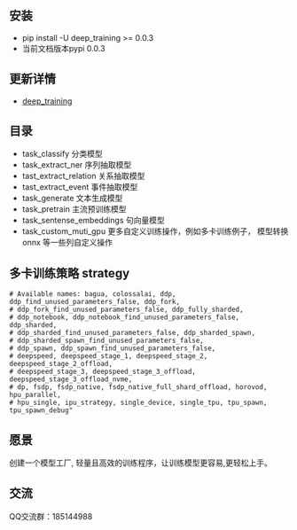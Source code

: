 

##  安装
  - pip install -U deep_training >= 0.0.3
  - 当前文档版本pypi 0.0.3

## 更新详情
  - [deep_training](https://github.com/ssbuild/deep_training)

## 目录
  - task_classify 分类模型
  - task_extract_ner 序列抽取模型
  - tast_extract_relation 关系抽取模型
  - tast_extract_event 事件抽取模型
  - task_generate 文本生成模型
  - task_pretrain 主流预训练模型
  - task_sentense_embeddings 句向量模型
  - task_custom_muti_gpu 更多自定义训练操作，例如多卡训练例子， 模型转换onnx 等一些列自定义操作
## 多卡训练策略 strategy
    # Available names: bagua, colossalai, ddp, ddp_find_unused_parameters_false, ddp_fork,
    # ddp_fork_find_unused_parameters_false, ddp_fully_sharded,
    # ddp_notebook, ddp_notebook_find_unused_parameters_false, ddp_sharded,
    # ddp_sharded_find_unused_parameters_false, ddp_sharded_spawn,
    # ddp_sharded_spawn_find_unused_parameters_false,
    # ddp_spawn, ddp_spawn_find_unused_parameters_false,
    # deepspeed, deepspeed_stage_1, deepspeed_stage_2, deepspeed_stage_2_offload,
    # deepspeed_stage_3, deepspeed_stage_3_offload, deepspeed_stage_3_offload_nvme,
    # dp, fsdp, fsdp_native, fsdp_native_full_shard_offload, horovod, hpu_parallel,
    # hpu_single, ipu_strategy, single_device, single_tpu, tpu_spawn, tpu_spawn_debug"
## 愿景
创建一个模型工厂, 轻量且高效的训练程序，让训练模型更容易,更轻松上手。

## 交流
QQ交流群：185144988
